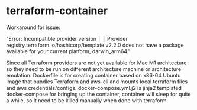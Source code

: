 # terraform-container

Workaround for issue:

"Error: Incompatible provider version
│ 
│ Provider registry.terraform.io/hashicorp/template v2.2.0 does not have a package available for your current platform, darwin_arm64."

Since all Terraform providers are not yet available for Mac M1 architecture so they need to be run on different architecture machine or architecture emulation.
Dockerfile is for creating container based on x86-64 Ubuntu image that bundles Terraform and aws-cli and mounts local terraform files and aws credentials/configs.
docker-compose.yml.j2 is jinja2 templated docker-compose for bringing up the container, container will sleep for quite a while, so it need to be killed manually when done with terraform.